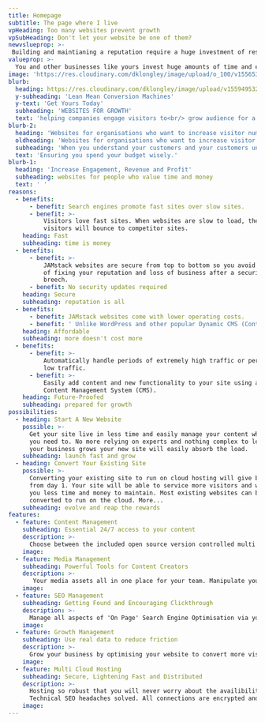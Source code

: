 ```yaml
---
title: Homepage
subtitle: The page where I live
vpHeading: Too many websites prevent growth
vpSubHeading: Don't let your website be one of them?
newvslueprop: >-
 Building and maintianing a reputation require a huge investment of resources and human endeavor. Months or years of work can be destroyed in an hour by something as trivial as a website being unavailable on the busiest day of the year. Lets work to prevent this kind of avoidable disaster
valueprop: >-
  You and other businesses like yours invest huge amounts of time and effort into making sure they are profitable as well as building and maintaining a reputation. Sometimes it feels like technology absorbs more time and money and doesn't deliver the promised gains. We get that. Our sole focus is to source and implement for our clients the best value and return on investment when it comes to websites and digital marketing. We are skilled in building and implementing marketing platforms from the best tools and services available. We will always champion an approach that does not lock you into a particular technology. The uptake of new technology should spped up growth and cause as little disruption to your organisation as possible.
image: 'https://res.cloudinary.com/dklongley/image/upload/o_100/v1556539856/chart.jpg'
blurb:
  heading: https://res.cloudinary.com/dklongley/image/upload/v1559495327/growth.svg
  y-subheading: 'Lean Mean Conversion Machines'
  y-text: 'Get Yours Today'
  subheading: 'WEBSITES FOR GROWTH'
  text: 'helping companies engage visitors to<br/> grow audience for a larger share of the market'
blurb-2:
  heading: 'Websites for organisations who want to increase visitor numbers, conversions, revenues and/or profits.'
  oldheading: 'Websites for organisations who want to increase visitor numbers, conversions and ultimately increase revenues and/or profits.'
  subheading: 'When you understand your customers and your customers understand your offer, magic happens.'
  text: 'Ensuring you spend your budget wisely.'
blurb-1:
  heading: 'Increase Engagement, Revenue and Profit'
  subheading: websites for people who value time and money
  text: ' '
reasons:
  - benefits:
      - benefit: Search engines promote fast sites over slow sites.
      - benefit: >-
          Visitors love fast sites. When websites are slow to load, they cost the owner dear. Impatient
          visitors will bounce to competitor sites. 
    heading: Fast
    subheading: time is money
  - benefits:
      - benefit: >-
          JAMstack websites are secure from top to bottom so you avoid the expense
          of fixing your reputation and loss of business after a security
          breech.
      - benefit: No security updates required
    heading: Secure
    subheading: reputation is all
  - benefits:
      - benefit: JAMstack websites come with lower operating costs.
      - benefit: ' Unlike WordPress and other popular Dynamic CMS (Content Management System) driven websites, cloud hosted websites use fewer computing resources.'
    heading: Affordable
    subheading: more doesn't cost more
  - benefits:
      - benefit: >-
          Automatically handle periods of extremely high traffic or periods of
          low traffic.
      - benefit: >-
          Easily add content and new functionality to your site using a secure
          Content Management System (CMS).
    heading: Future-Proofed
    subheading: prepared for growth
possibilities:
  - heading: Start A New Website
    possible: >-
      Get your site live in less time and easily manage your content whenever
      you need to. No more relying on experts and nothing complex to learn. As
      your business grows your new site will easily absorb the load.
    subheading: launch fast and grow
  - heading: Convert Your Existing Site
    possible: >-
      Converting your existing site to run on cloud hosting will give benefits
      from day 1. Your site will be able to service more visitors and will cost
      you less time and money to maintain. Most existing websites can be
      converted to run on the cloud. More...
    subheading: evolve and reap the rewards
features:
  - feature: Content Management
    subheading: Essential 24/7 access to your content
    description: >-
      Choose between the included open source version controlled multi user CMS, your existing CMS or a headless CMS service. As long as the site build process can import your content you can use your preferred CMS. 
    image:
  - feature: Media Management
    subheading: Powerful Tools for Content Creators
    description: >-
       Your media assets all in one place for your team. Manipulate your images and videos dynamically to fit any graphics design. Apply effects, resizing, cropping, face detection, watermarks and tons of processing capabilities.
    image:
  - feature: SEO Management
    subheading: Getting Found and Encouraging Clickthrough
    description: >-
      Manage all aspects of 'On Page' Search Engine Optimisation via your CMS. 
    image:
  - feature: Growth Management
    subheading: Use real data to reduce friction
    description: >-
      Grow your business by optimising your website to convert more visitors. Convert more visitors to buyers. Convert more visitors to email list subscribers. Convert more visitors to share your content. Use split testing to try new ideas and analytics to report on your success.
    image:
  - feature: Multi Cloud Hosting
    subheading: Secure, Lightening Fast and Distributed
    description: >-
      Hosting so robust that you will never worry about the availibility of your site.
      Technical SEO headaches solved. All connections are encrypted and requests served incredibly fast.    
    image:
---
```

<!--
### Is this for me?

If you are planning a new website or updating your current website and you have prioritized speed, security, easy content management and reduced costs, then please contact me to talk about your plans.

### What type of website is suited to the improved static cloud hosted paradigm?

Whether your organisation needs a single page website, a multi-page information website, a blog style website, an inventory focused website (real estate listings, holiday rentals, car sales) then a static cloud hosted website will be an appropriate choice.

### Aren't static websites an old 'limited' technology?

Before 'Dynamic' websites, we actually had 'Static' websites. Driven by the need to find a solution to owner managed content, the web industry focused on the hosted CMS (Content Management System). The Dynamic hosted CMS movement was driven by such systems as WordPress and Drupal. Static Site Generators existed but required users to have a high degree of technical knowledge. With the recent rise of the cloud, vast amounts of affordable computing power are now available to anyone. This has led to a renaissance in the Static Site approach to websites. Now we have Cloud based CMS systems, the need for Dynamic hosted CMS systems has been removed. Micro-services allow us to add functionality for every business need. There is nothing old or limited about static websites. On the contrary, static is the right choice for your organisation. 

Check out some of our recent work

Contact an Expert about your website hopes and dreams

 
  - heading: Increase Functionality
    possible: >-
      The new cloud computing paradigm allows website owners to easily add
      business logic, often by just copying and pasting some provided code.
    subheading: easily add features and business logic
-->
